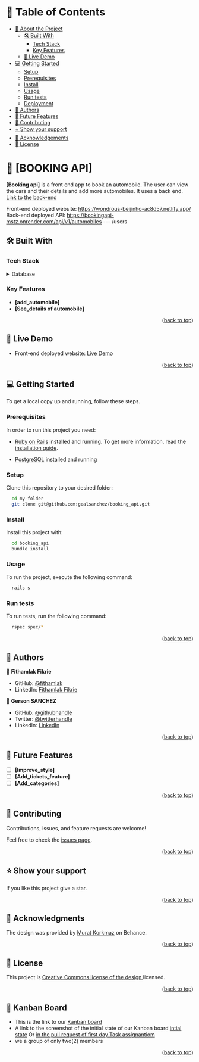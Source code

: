# 📗 Table of Contents

- [📖 About the Project](#about-project)
  - [🛠 Built With](#built-with)
    - [Tech Stack](#tech-stack)
    - [Key Features](#key-features)
  - [🚀 Live Demo](#live-demo)
- [💻 Getting Started](#getting-started)
  - [Setup](#setup)
  - [Prerequisites](#prerequisites)
  - [Install](#install)
  - [Usage](#usage)
  - [Run tests](#run-tests)
  - [Deployment](#deployment)
- [👥 Authors](#authors)
- [🔭 Future Features](#future-features)
- [🤝 Contributing](#contributing)
- [⭐️ Show your support](#support)
- [🙏 Acknowledgements](#acknowledgements)
- [📝 License](#license)

# 📖 [BOOKING API] <a name="about-project"></a>

**[Booking api]** is a front end app to book an automobile. The user can view the cars and their details and add more automobiles. It uses a back end.
[Link to the back-end](git@github.com:gealsanchez/booking_api.git)

Front-end deployed website: https://wondrous-beijinho-ac8d57.netlify.app/
Back-end deployed API: https://bookingapi-mstz.onrender.com/api/v1/automobiles --- /users

## 🛠 Built With <a name="built-with"></a>

### Tech Stack <a name="tech-stack"></a>

<details>
<summary>Database</summary>
  <ul>
    <li><a href="https://www.postgresql.org/">PostgreSQL</a></li>
  </ul>
</details>

### Key Features <a name="key-features"></a>

- **[add_automobile]**
- **[See_details of automobile]**

<p align="right">(<a href="#readme-top">back to top</a>)</p>

## 🚀 Live Demo <a name="live-demo"></a>

- Front-end deployed website: [Live Demo](https://wondrous-beijinho-ac8d57.netlify.app/)

<p align="right">(<a href="#readme-top">back to top</a>)</p>

## 💻 Getting Started <a name="getting-started"></a>

To get a local copy up and running, follow these steps.

### Prerequisites

In order to run this project you need:

- [Ruby on Rails](https://rubyonrails.org/) installed and running. To get more information, read the [installation guide](https://guides.rubyonrails.org/).

- [PostgreSQL](https://www.postgresql.org/) installed and running

### Setup

Clone this repository to your desired folder:

```sh
  cd my-folder
  git clone git@github.com:gealsanchez/booking_api.git
```

### Install

Install this project with:

```sh
  cd booking_api
  bundle install
```

### Usage

To run the project, execute the following command:

```sh
  rails s
```

### Run tests

To run tests, run the following command:

```sh
  rspec spec/*
```

<p align="right">(<a href="#readme-top">back to top</a>)</p>

## 👥 Authors <a name="authors"></a>

👤 **Fithamlak Fikrie**

- GitHub: [@fithamlak](https://github.com/fithamlak)
- LinkedIn: [Fithamlak Fikrie](https://www.linkedin.com/in/fithamlak-fikrie)

👤 **Gerson SANCHEZ**

- GitHub: [@githubhandle](https://github.com/gealsanchez)
- Twitter: [@twitterhandle](https://twitter.com/gealsanchez)
- LinkedIn: [LinkedIn](https://www.linkedin.com/in/gerson-sanchez-88309b57/)

<p align="right">(<a href="#readme-top">back to top</a>)</p>

## 🔭 Future Features <a name="future-features"></a>

- [ ] **[Improve_style]**
- [ ] **[Add_tickets_feature]**
- [ ] **[Add_categories]**

<p align="right">(<a href="#readme-top">back to top</a>)</p>

## 🤝 Contributing <a name="contributing"></a>

Contributions, issues, and feature requests are welcome!

Feel free to check the [issues page](../../issues/).

<p align="right">(<a href="#readme-top">back to top</a>)</p>

## ⭐️ Show your support <a name="support"></a>

If you like this project give a star.

<p align="right">(<a href="#readme-top">back to top</a>)</p>

## 🙏 Acknowledgments <a name="acknowledgements"></a>

The design was provided by [Murat Korkmaz](https://www.behance.net/muratk) on Behance.

<p align="right">(<a href="#readme-top">back to top</a>)</p>

## 📝 License <a name="license"></a>

This project is [Creative Commons license of the design ](https://creativecommons.org/licenses/by-nc/4.0/legalcode) licensed.

<p align="right">(<a href="#readme-top">back to top</a>)</p>

## 📝 Kanban Board <a name="kanban"></a>

- This is the link to our [Kanban board](https://github.com/gealsanchez/booking_api/projects/1)
- A link to the screenshot of the initial state of our Kanban board [intial state](https://user-images.githubusercontent.com/49729863/247973510-40e065a5-d21e-478c-b72b-34d953baf37f.PNG) Or [in the pull request of first day Task assignantiom](https://github.com/gealsanchez/booking_api/issues/12)
- we a group of only two(2) members

<p align="right">(<a href="#readme-top">back to top</a>)</p>
